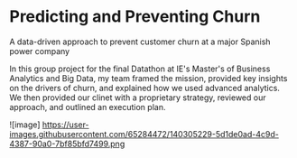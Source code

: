 # Predicting and Preventing Churn 
A data-driven approach to prevent customer churn at a major Spanish power company

In this group project for the final Datathon at IE's Master's of Business Analytics and Big Data, my team framed the mission, provided key insights on the drivers of churn, and explained how we used advanced analytics. We then provided our clinet with a proprietary strategy, reviewed our approach, and outlined an execution plan.

![image] https://user-images.githubusercontent.com/65284472/140305229-5d1de0ad-4c9d-4387-90a0-7bf85bfd7499.png


